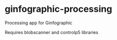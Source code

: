 # ginfographic-processing
Processing app for Ginfographic

Requires blobscanner and controlp5 libraries
